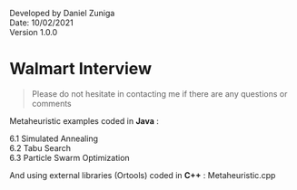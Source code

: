 Developed by Daniel Zuniga\
Date: 10/02/2021\
Version 1.0.0

# Walmart Interview

>Please do not hesitate in contacting me if there are any questions or comments

Metaheuristic examples coded in **Java** :

6.1 Simulated Annealing\
6.2 Tabu Search\
6.3 Particle Swarm Optimization

And using external libraries (Ortools)  coded in **C++** : Metaheuristic.cpp
